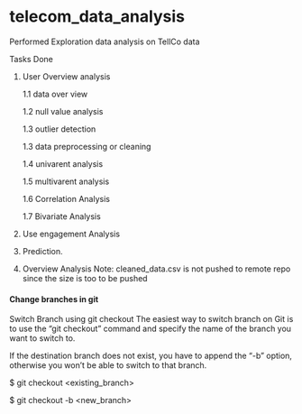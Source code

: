 # telecom_data_analysis

Performed Exploration data analysis on TellCo data

Tasks Done

1. User Overview analysis 
      
      1.1 data over view
      
      1.2 null value analysis
      
      1.3 outlier detection
      
      1.3 data preprocessing or cleaning
      
      1.4 univarent analysis
      
      1.5 multivarent analysis
      
      1.6 Correlation Analysis
      
      1.7 Bivariate Analysis
2. Use engagement Analysis
3. Prediction.
4. Overview Analysis
Note: cleaned_data.csv is not pushed to remote repo since the size is too to be pushed


#### Change branches in git
Switch Branch using git checkout
The easiest way to switch branch on Git is to use the “git checkout” command and specify the name of the branch you want to switch to.

If the destination branch does not exist, you have to append the “-b” option, otherwise you won’t be able to switch to that branch.

$ git checkout <existing_branch>

$ git checkout -b <new_branch>